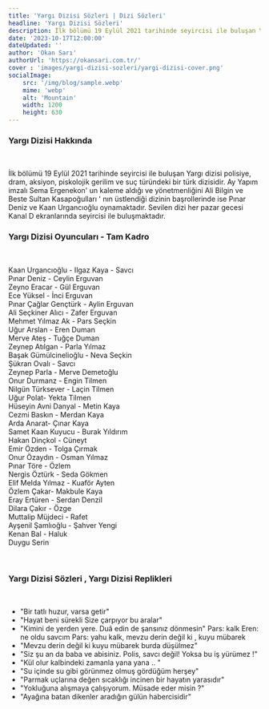 ```yaml
---
title: 'Yargı Dizisi Sözleri | Dizi Sözleri'
headline: 'Yargı Dizisi Sözleri'
description: İlk bölümü 19 Eylül 2021 tarihinde seyircisi ile buluşan Yargı dizisi polisiye, dram, aksiyon, piskolojik gerilim ve suç türündeki bir türk dizisidir. Ay Yapım imzalı Sema Ergenekon' un kaleme aldığı ve yönetmenliğini Ali Bilgin ve ...
date: '2023-10-17T12:00:00'
dateUpdated: ''
author: 'Okan Sarı'
authorUrl: 'https://okansari.com.tr/'
cover : 'images/yargi-dizisi-sozleri/yargi-dizisi-cover.png'
socialImage:
    src: '/img/blog/sample.webp'
    mime: 'webp'
    alt: 'Mountain'
    width: 1200
    height: 630
---
```



### Yargı Dizisi Hakkında
<br/>
<p>İlk bölümü 19 Eylül 2021 tarihinde seyircisi ile buluşan Yargı dizisi polisiye, dram, aksiyon, piskolojik gerilim ve suç türündeki bir türk dizisidir. Ay Yapım imzalı Sema Ergenekon' un kaleme aldığı ve yönetmenliğini Ali Bilgin ve Beste Sultan Kasapoğulları ' nın üstlendiği dizinin başrollerinde ise Pınar Deniz ve Kaan Urgancıoğlu oynamaktadır. Sevilen dizi her pazar gecesi Kanal D ekranlarında seyircisi ile buluşmaktadır. </p>


### Yargı Dizisi Oyuncuları - Tam Kadro 

<br/>

Kaan Urgancıoğlu - Ilgaz Kaya - Savcı <br/>
Pınar Deniz - Ceylin Erguvan <br/>
Zeyno Eracar - Gül Erguvan <br/>
Ece Yüksel - İnci Erguvan <br/>
Pınar Çağlar Gençtürk - Aylin Erguvan <br/>
Ali Seçkiner Alıcı - Zafer Erguvan  <br/>
Mehmet Yılmaz Ak - Pars Seçkin <br/>
Uğur Arslan - Eren Duman <br/>
Merve Ateş - Tuğçe Duman <br/>
Zeynep Atılgan - Parla Yılmaz  <br/>
Başak Gümülcinelioğlu - Neva Seçkin <br/>
Şükran Ovalı - Savcı <br/>
Zeynep Parla - Merve Demetoğlu <br/>
Onur Durmanz - Engin Tilmen  <br/>
Nilgün Türksever - Laçin Tilmen  <br/>
Uğur Polat- Yekta Tilmen <br/>
Hüseyin Avni Danyal - Metin Kaya <br/>
Cezmi Baskın - Merdan Kaya <br/>
Arda Anarat- Çınar Kaya <br/>
Samet Kaan Kuyucu - Burak Yıldırım <br/>
Hakan Dinçkol - Cüneyt <br/>
Emir Özden - Tolga Çırmak <br/>
Onur Özaydın - Osman Yılmaz <br/>
Pınar Töre - Özlem <br/>
Nergis Öztürk - Seda Gökmen <br/>
Elif Melda Yılmaz - Kuaför Ayten <br/>
Özlem Çakar- Makbule Kaya <br/>
Eray Ertüren - Serdan Denzil <br/>
Dilara Çakır - Özge <br/>
Muttalip Müjdeci - Rafet <br/>
Ayşenil Şamlıoğlu - Şahver Yengi <br/>
Kenan Bal - Haluk <br/>
Duygu Serin <br/>

<br/>

### Yargı Dizisi Sözleri , Yargı Dizisi Replikleri

<br/>

- "Bir tatlı huzur, varsa getir"
- "Hayat beni sürekli Size çarpıyor bu aralar"
- "Kimini de yerden yere. Duâ edin de şansınız dönmesin"
Pars: kalk
Eren: ne oldu savcım 
Pars: yahu kalk, mevzu derin değil ki , kuyu mübarek
- "Mevzu derin değil ki kuyu mübarek burda düşülmez"
- "Siz şu an da baba ve abisiniz. Polis, savcı değil! Yoksa bu iş yürümez !"
- "Kül olur kalbindeki zamanla yana yana .. "
- "Su içinde su gibi görünmez olmuş gördüğüm herşey"
- "Parmak uçlarına değen sıcaklığı incinen bir hayatın yarasıdır"
- "Yokluğuna alışmaya çalışıyorum. Müsade eder misin ?"
- "Ayağına batan dikenler aradığın gülün habercisidir"